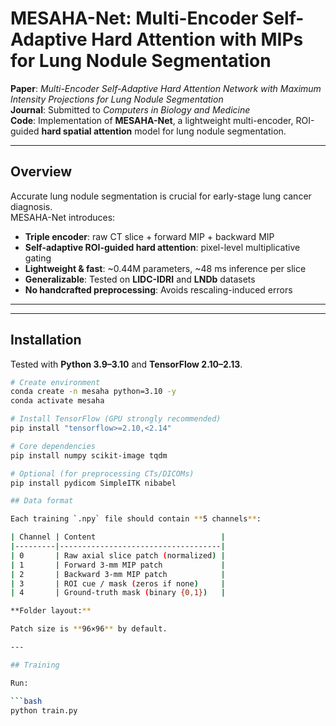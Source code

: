 # MESAHA-Net: Multi-Encoder Self-Adaptive Hard Attention with MIPs for Lung Nodule Segmentation

**Paper**: *Multi-Encoder Self-Adaptive Hard Attention Network with Maximum Intensity Projections for Lung Nodule Segmentation*  
**Journal**: Submitted to *Computers in Biology and Medicine*  
**Code**: Implementation of **MESAHA-Net**, a lightweight multi-encoder, ROI-guided **hard spatial attention** model for lung nodule segmentation.

---

## Overview

Accurate lung nodule segmentation is crucial for early-stage lung cancer diagnosis.  
MESAHA-Net introduces:

- **Triple encoder**: raw CT slice + forward MIP + backward MIP  
- **Self-adaptive ROI-guided hard attention**: pixel-level multiplicative gating  
- **Lightweight & fast**: ~0.44M parameters, ~48 ms inference per slice  
- **Generalizable**: Tested on **LIDC-IDRI** and **LNDb** datasets  
- **No handcrafted preprocessing**: Avoids rescaling-induced errors  

---

---

## Installation

Tested with **Python 3.9–3.10** and **TensorFlow 2.10–2.13**.

```bash
# Create environment
conda create -n mesaha python=3.10 -y
conda activate mesaha

# Install TensorFlow (GPU strongly recommended)
pip install "tensorflow>=2.10,<2.14"

# Core dependencies
pip install numpy scikit-image tqdm

# Optional (for preprocessing CTs/DICOMs)
pip install pydicom SimpleITK nibabel

## Data format

Each training `.npy` file should contain **5 channels**:

| Channel | Content                            |
|---------|------------------------------------|
| 0       | Raw axial slice patch (normalized) |
| 1       | Forward 3-mm MIP patch             |
| 2       | Backward 3-mm MIP patch            |
| 3       | ROI cue / mask (zeros if none)     |
| 4       | Ground-truth mask (binary {0,1})   |

**Folder layout:**

Patch size is **96×96** by default.

---

## Training

Run:

```bash
python train.py


